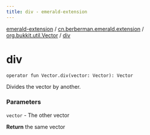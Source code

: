 ```yaml
---
title: div - emerald-extension
---
```


[emerald-extension](../../index.html) / [cn.berberman.emerald.extension](../index.html) / [org.bukkit.util.Vector](index.html) / [div](.)

# div

`operator fun Vector.div(vector: Vector): Vector`

Divides the vector by another.

### Parameters

`vector` - The other vector

**Return**
the same vector

